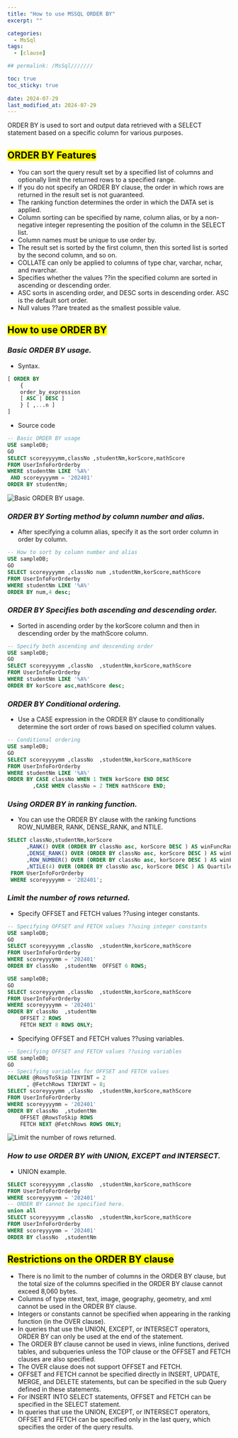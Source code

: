 ```yaml
---
title: "How to use MSSQL ORDER BY"
excerpt: ""

categories:
  - MsSql
tags:
  - [clause]

## permalink: /MsSql///////

toc: true
toc_sticky: true
 
date: 2024-07-29
last_modified_at: 2024-07-29
---
```

 
ORDER BY is used to sort and output data retrieved with a SELECT statement based on a specific column for various purposes.

## <mark>ORDER BY Features</mark>

- You can sort the query result set by a specified list of columns and optionally limit the returned rows to a specified range.
- If you do not specify an ORDER BY clause, the order in which rows are returned in the result set is not guaranteed.
- The ranking function determines the order in which the DATA set is applied.
- Column sorting can be specified by name, column alias, or by a non-negative integer representing the position of the column in the SELECT list.
- Column names must be unique to use order by.
- The result set is sorted by the first column, then this sorted list is sorted by the second column, and so on.
- COLLATE can only be applied to columns of type char, varchar, nchar, and nvarchar.
- Specifies whether the values ??in the specified column are sorted in ascending or descending order.
- ASC sorts in ascending order, and DESC sorts in descending order. ASC is the default sort order.
- Null values ??are treated as the smallest possible value.

## <mark>How to use ORDER BY</mark>

### ***Basic ORDER BY usage.***

- Syntax.

```sql
[ ORDER BY   
    {  
    order_by_expression   
    [ ASC | DESC ]   
    } [ ,...n ]   
]
```

- Source code

```sql
-- Basic ORDER BY usage
USE sampleDB;  
GO  
SELECT scoreyyyymm,classNo ,studentNm,korScore,mathScore
FROM UserInfoForOrderby  
WHERE studentNm LIKE '%A%'  
 AND scoreyyyymm = '202401'
ORDER BY studentNm;
```

![Basic ORDER BY usage.](/assets/images/postsImages/MsSql/1021_Eng_clause_ORDERBY/1.png)

### ***ORDER BY Sorting method by column number and alias.***

- After specifying a column alias, specify it as the sort order column in order by column.

```sql
-- How to sort by column number and alias
USE sampleDB;  
GO  
SELECT scoreyyyymm ,classNo num ,studentNm,korScore,mathScore
FROM UserInfoForOrderby  
WHERE studentNm LIKE '%A%'  
ORDER BY num,4 desc;
```

### ***ORDER BY Specifies both ascending and descending order.***

- Sorted in ascending order by the korScore column and then in descending order by the mathScore column.

```sql
-- Specify both ascending and descending order
USE sampleDB;  
GO  
SELECT scoreyyyymm ,classNo  ,studentNm,korScore,mathScore
FROM UserInfoForOrderby  
WHERE studentNm LIKE '%A%'  
ORDER BY korScore asc,mathScore desc;
```

### ***ORDER BY Conditional ordering.***

- Use a CASE expression in the ORDER BY clause to conditionally determine the sort order of rows based on specified column values.

```sql
-- Conditional ordering
USE sampleDB;  
GO  
SELECT scoreyyyymm ,classNo  ,studentNm,korScore,mathScore
FROM UserInfoForOrderby  
WHERE studentNm LIKE '%A%'  
ORDER BY CASE classNo WHEN 1 THEN korScore END DESC  
        ,CASE WHEN classNo = 2 THEN mathScore END;
```

### ***Using ORDER BY in ranking function.***

- You can use the ORDER BY clause with the ranking functions ROW_NUMBER, RANK, DENSE_RANK, and NTILE.

```sql
SELECT classNo,studentNm,korScore
      ,RANK() OVER (ORDER BY classNo asc, korScore DESC ) AS winFuncRank
      ,DENSE_RANK() OVER (ORDER BY classNo asc, korScore DESC ) AS winFuncDenseRank
      ,ROW_NUMBER() OVER (ORDER BY classNo asc, korScore DESC ) AS winFuncRowNum
      ,NTILE(4) OVER (ORDER BY classNo asc, korScore DESC ) AS Quartile 
 FROM UserInfoForOrderby
 WHERE scoreyyyymm = '202401';
```

### ***Limit the number of rows returned.***

- Specify OFFSET and FETCH values ??using integer constants.

```sql
-- Specifying OFFSET and FETCH values ??using integer constants
USE sampleDB;  
GO  
SELECT scoreyyyymm ,classNo  ,studentNm,korScore,mathScore
FROM UserInfoForOrderby  
WHERE scoreyyyymm = '202401' 
ORDER BY classNo  ,studentNm  OFFSET 6 ROWS; 

USE sampleDB;  
GO  
SELECT scoreyyyymm ,classNo  ,studentNm,korScore,mathScore
FROM UserInfoForOrderby  
WHERE scoreyyyymm = '202401' 
ORDER BY classNo  ,studentNm  
    OFFSET 2 ROWS  
    FETCH NEXT 8 ROWS ONLY;
```

- Specifying OFFSET and FETCH values ??using variables.

```sql
-- Specifying OFFSET and FETCH values ??using variables
USE sampleDB; 
GO  
-- Specifying variables for OFFSET and FETCH values    
DECLARE @RowsToSkip TINYINT = 2
      , @FetchRows TINYINT = 8; 
SELECT scoreyyyymm ,classNo  ,studentNm,korScore,mathScore
FROM UserInfoForOrderby  
WHERE scoreyyyymm = '202401' 
ORDER BY classNo  ,studentNm  
    OFFSET @RowsToSkip ROWS  
    FETCH NEXT @FetchRows ROWS ONLY;
```

![Limit the number of rows returned.](/assets/images/postsImages/MsSql/1021_Eng_clause_ORDERBY/2.png)

### ***How to use ORDER BY with UNION, EXCEPT and INTERSECT.***

- UNION example.

```sql
SELECT scoreyyyymm ,classNo  ,studentNm,korScore,mathScore
FROM UserInfoForOrderby  
WHERE scoreyyyymm = '202401' 
-- ORDER BY cannot be specified here.  
union all
SELECT scoreyyyymm ,classNo  ,studentNm,korScore,mathScore
FROM UserInfoForOrderby  
WHERE scoreyyyymm = '202401' 
ORDER BY classNo  ,studentNm
```

## <mark>Restrictions on the ORDER BY clause</mark>

- There is no limit to the number of columns in the ORDER BY clause, but the total size of the columns specified in the ORDER BY clause cannot exceed 8,060 bytes.
- Columns of type ntext, text, image, geography, geometry, and xml cannot be used in the ORDER BY clause.
- Integers or constants cannot be specified when appearing in the ranking function (in the OVER clause).
- In queries that use the UNION, EXCEPT, or INTERSECT operators, ORDER BY can only be used at the end of the statement.
- The ORDER BY clause cannot be used in views, inline functions, derived tables, and subqueries unless the TOP clause or the OFFSET and FETCH clauses are also specified.
- The OVER clause does not support OFFSET and FETCH.
- OFFSET and FETCH cannot be specified directly in INSERT, UPDATE, MERGE, and DELETE statements, but can be specified in the sub Query defined in these statements.
- For INSERT INTO SELECT statements, OFFSET and FETCH can be specified in the SELECT statement.
- In queries that use the UNION, EXCEPT, or INTERSECT operators, OFFSET and FETCH can be specified only in the last query, which specifies the order of the query results.

